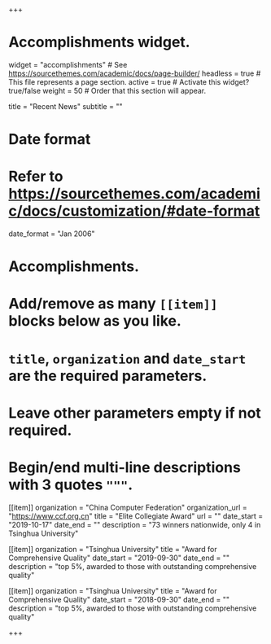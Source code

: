+++
# Accomplishments widget.
widget = "accomplishments"  # See https://sourcethemes.com/academic/docs/page-builder/
headless = true  # This file represents a page section.
active = true  # Activate this widget? true/false
weight = 50  # Order that this section will appear.

title = "Recent News"
subtitle = ""

# Date format
#   Refer to https://sourcethemes.com/academic/docs/customization/#date-format
date_format = "Jan 2006"

# Accomplishments.
#   Add/remove as many `[[item]]` blocks below as you like.
#   `title`, `organization` and `date_start` are the required parameters.
#   Leave other parameters empty if not required.
#   Begin/end multi-line descriptions with 3 quotes `"""`.

[[item]]
  organization = "China Computer Federation"
  organization_url = "https://www.ccf.org.cn"
  title = "Elite Collegiate Award"
  url = ""
  date_start = "2019-10-17"
  date_end = ""
  description = "73 winners nationwide, only 4 in Tsinghua University"

[[item]]
  organization = "Tsinghua University"
  title = "Award for Comprehensive Quality"
  date_start = "2019-09-30"
  date_end = ""
  description = "top 5%, awarded to those with outstanding comprehensive quality"

[[item]]
  organization = "Tsinghua University"
  title = "Award for Comprehensive Quality"
  date_start = "2018-09-30"
  date_end = ""
  description = "top 5%, awarded to those with outstanding comprehensive quality"

+++
